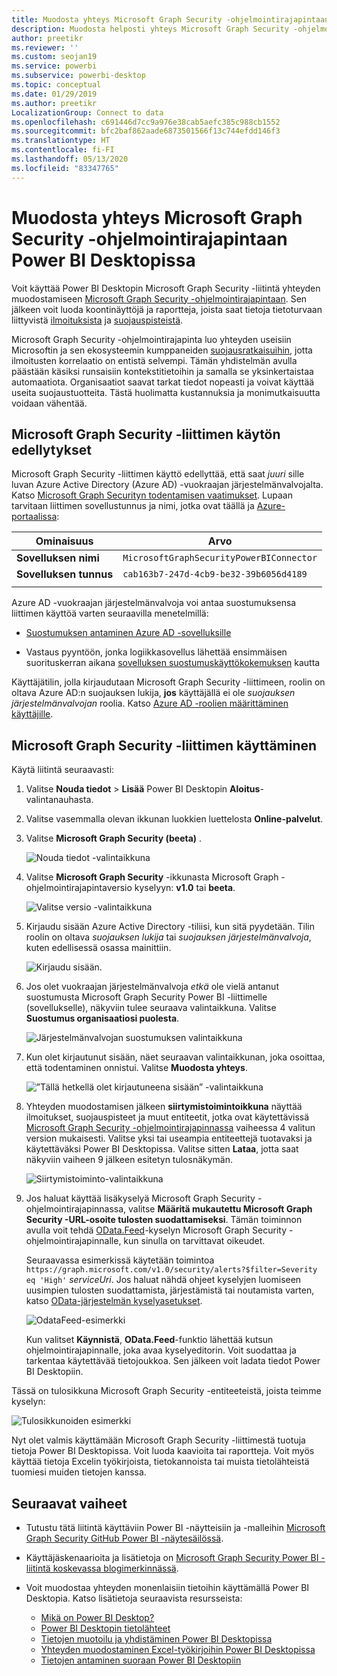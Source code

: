 ```yaml
---
title: Muodosta yhteys Microsoft Graph Security -ohjelmointirajapintaan Power BI Desktopissa
description: Muodosta helposti yhteys Microsoft Graph Security -ohjelmointirajapintaan Power BI Desktopissa
author: preetikr
ms.reviewer: ''
ms.custom: seojan19
ms.service: powerbi
ms.subservice: powerbi-desktop
ms.topic: conceptual
ms.date: 01/29/2019
ms.author: preetikr
LocalizationGroup: Connect to data
ms.openlocfilehash: c691446d7cc9a976e38cab5aefc385c988cb1552
ms.sourcegitcommit: bfc2baf862aade6873501566f13c744efdd146f3
ms.translationtype: HT
ms.contentlocale: fi-FI
ms.lasthandoff: 05/13/2020
ms.locfileid: "83347765"
---
```

# <a name="connect-to-the-microsoft-graph-security-api-in-power-bi-desktop"></a>Muodosta yhteys Microsoft Graph Security -ohjelmointirajapintaan Power BI Desktopissa

Voit käyttää Power BI Desktopin Microsoft Graph Security -liitintä yhteyden muodostamiseen [Microsoft Graph Security -ohjelmointirajapintaan](https://aka.ms/graphsecuritydocs). Sen jälkeen voit luoda koontinäyttöjä ja raportteja, joista saat tietoja tietoturvaan liittyvistä [ilmoituksista](https://docs.microsoft.com/graph/api/resources/alert?view=graph-rest-1.0) ja [suojauspisteistä](https://docs.microsoft.com/graph/api/resources/securescores?view=graph-rest-beta).

Microsoft Graph Security -ohjelmointirajapinta luo yhteyden useisiin Microsoftin ja sen ekosysteemin kumppaneiden [suojausratkaisuihin](https://aka.ms/graphsecurityalerts), jotta ilmoitusten korrelaatio on entistä selvempi. Tämän yhdistelmän avulla päästään käsiksi runsaisiin kontekstitietoihin ja samalla se yksinkertaistaa automaatiota. Organisaatiot saavat tarkat tiedot nopeasti ja voivat käyttää useita suojaustuotteita. Tästä huolimatta kustannuksia ja monimutkaisuutta voidaan vähentää.

## <a name="prerequisites-to-use-the-microsoft-graph-security-connector"></a>Microsoft Graph Security -liittimen käytön edellytykset

Microsoft Graph Security -liittimen käyttö edellyttää, että saat *juuri* sille luvan Azure Active Directory (Azure AD) -vuokraajan järjestelmänvalvojalta. Katso [Microsoft Graph Securityn todentamisen vaatimukset](https://aka.ms/graphsecurityauth).
Lupaan tarvitaan liittimen sovellustunnus ja nimi, jotka ovat täällä ja [Azure-portaalissa](https://portal.azure.com):

| Ominaisuus | Arvo |
|----------|-------|
| **Sovelluksen nimi** | `MicrosoftGraphSecurityPowerBIConnector` |
| **Sovelluksen tunnus** | `cab163b7-247d-4cb9-be32-39b6056d4189` |
|||

Azure AD -vuokraajan järjestelmänvalvoja voi antaa suostumuksensa liittimen käyttöä varten seuraavilla menetelmillä:

* [Suostumuksen antaminen Azure AD -sovelluksille](https://docs.microsoft.com/azure/active-directory/develop/v2-permissions-and-consent)

* Vastaus pyyntöön, jonka logiikkasovellus lähettää ensimmäisen suorituskerran aikana [sovelluksen suostumuskäyttökokemuksen](https://docs.microsoft.com/azure/active-directory/develop/application-consent-experience) kautta
   
Käyttäjätilin, jolla kirjaudutaan Microsoft Graph Security -liittimeen, roolin on oltava Azure AD:n suojauksen lukija, **jos** käyttäjällä ei ole *suojauksen järjestelmänvalvojan* roolia. Katso [Azure AD -roolien määrittäminen käyttäjille](https://docs.microsoft.com/graph/security-authorization#assign-azure-ad-roles-to-users).

## <a name="using-the-microsoft-graph-security-connector"></a>Microsoft Graph Security -liittimen käyttäminen

Käytä liitintä seuraavasti:

1. Valitse **Nouda tiedot** > **Lisää** Power BI Desktopin **Aloitus**-valintanauhasta.
2. Valitse vasemmalla olevan ikkunan luokkien luettelosta **Online-palvelut**.
3. Valitse **Microsoft Graph Security (beeta)** .

    ![Nouda tiedot -valintaikkuna](media/desktop-connect-graph-security/GetData.PNG)
    
4. Valitse **Microsoft Graph Security** -ikkunasta Microsoft Graph -ohjelmointirajapintaversio kyselyyn: **v1.0** tai **beeta**.

    ![Valitse versio -valintaikkuna](media/desktop-connect-graph-security/selectVersion.PNG)
    
5. Kirjaudu sisään Azure Active Directory -tiliisi, kun sitä pyydetään. Tilin roolin on oltava *suojauksen lukija* tai *suojauksen järjestelmänvalvoja*, kuten edellisessä osassa mainittiin.

    ![Kirjaudu sisään.](media/desktop-connect-graph-security/SignIn.PNG) 
    
6. Jos olet vuokraajan järjestelmänvalvoja *etkä* ole vielä antanut suostumusta Microsoft Graph Security Power BI -liittimelle (sovellukselle), näkyviin tulee seuraava valintaikkuna. Valitse **Suostumus organisaatiosi puolesta**.

    ![Järjestelmänvalvojan suostumuksen valintaikkuna](media/desktop-connect-graph-security/AdminConsent.PNG)
    
7. Kun olet kirjautunut sisään, näet seuraavan valintaikkunan, joka osoittaa, että todentaminen onnistui. Valitse **Muodosta yhteys**.

    ![”Tällä hetkellä olet kirjautuneena sisään” -valintaikkuna](media/desktop-connect-graph-security/SignedIn.PNG)
    
8. Yhteyden muodostamisen jälkeen **siirtymistoimintoikkuna** näyttää ilmoitukset, suojauspisteet ja muut entiteetit, jotka ovat käytettävissä [Microsoft Graph Security -ohjelmointirajapinnassa](https://aka.ms/graphsecuritydocs) vaiheessa 4 valitun version mukaisesti. Valitse yksi tai useampia entiteettejä tuotavaksi ja käytettäväksi Power BI Desktopissa. Valitse sitten **Lataa**, jotta saat näkyviin vaiheen 9 jälkeen esitetyn tulosnäkymän.

    ![Siirtymistoiminto-valintaikkuna](media/desktop-connect-graph-security/NavTable.PNG)
    
9. Jos haluat käyttää lisäkyselyä Microsoft Graph Security -ohjelmointirajapinnassa, valitse **Määritä mukautettu Microsoft Graph Security -URL-osoite tulosten suodattamiseksi**. Tämän toiminnon avulla voit tehdä [OData.Feed](https://docs.microsoft.com/power-bi/desktop-connect-odata)-kyselyn Microsoft Graph Security -ohjelmointirajapinnalle, kun sinulla on tarvittavat oikeudet.

   Seuraavassa esimerkissä käytetään toimintoa `https://graph.microsoft.com/v1.0/security/alerts?$filter=Severity eq 'High'` *serviceUri*. Jos haluat nähdä ohjeet kyselyjen luomiseen uusimpien tulosten suodattamista, järjestämistä tai noutamista varten, katso [OData-järjestelmän kyselyasetukset](https://docs.microsoft.com/graph/query-parameters).

   ![OdataFeed-esimerkki](media/desktop-connect-graph-security/ODataFeed.PNG)
    
   Kun valitset **Käynnistä**, **OData.Feed**-funktio lähettää kutsun ohjelmointirajapinnalle, joka avaa kyselyeditorin. Voit suodattaa ja tarkentaa käytettävää tietojoukkoa. Sen jälkeen voit ladata tiedot Power BI Desktopiin.

Tässä on tulosikkuna Microsoft Graph Security -entiteeteistä, joista teimme kyselyn:

   ![Tulosikkunoiden esimerkki](media/desktop-connect-graph-security/Result.PNG)
    

Nyt olet valmis käyttämään Microsoft Graph Security -liittimestä tuotuja tietoja Power BI Desktopissa. Voit luoda kaavioita tai raportteja. Voit myös käyttää tietoja Excelin työkirjoista, tietokannoista tai muista tietolähteistä tuomiesi muiden tietojen kanssa.

## <a name="next-steps"></a>Seuraavat vaiheet
* Tutustu tätä liitintä käyttäviin Power BI -näytteisiin ja -malleihin [Microsoft Graph Security GitHub Power BI -näytesäilössä](https://aka.ms/graphsecuritypowerbiconnectorsamples).

* Käyttäjäskenaarioita ja lisätietoja on [Microsoft Graph Security Power BI -liitintä koskevassa blogimerkinnässä](https://aka.ms/graphsecuritypowerbiconnectorblogpost).

* Voit muodostaa yhteyden monenlaisiin tietoihin käyttämällä Power BI Desktopia. Katso lisätietoja seuraavista resursseista:

    * [Mikä on Power BI Desktop?](../fundamentals/desktop-what-is-desktop.md)
    * [Power BI Desktopin tietolähteet](desktop-data-sources.md)
    * [Tietojen muotoilu ja yhdistäminen Power BI Desktopissa](desktop-shape-and-combine-data.md)
    * [Yhteyden muodostaminen Excel-työkirjoihin Power BI Desktopissa](desktop-connect-excel.md)
    * [Tietojen antaminen suoraan Power BI Desktopiin](desktop-enter-data-directly-into-desktop.md)

